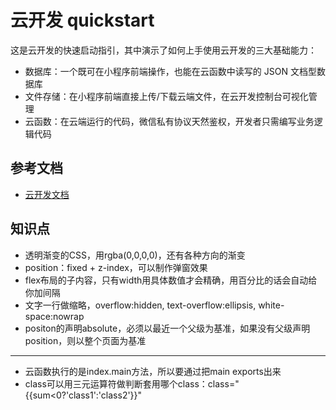 ﻿# 云开发 quickstart

这是云开发的快速启动指引，其中演示了如何上手使用云开发的三大基础能力：

- 数据库：一个既可在小程序前端操作，也能在云函数中读写的 JSON 文档型数据库
- 文件存储：在小程序前端直接上传/下载云端文件，在云开发控制台可视化管理
- 云函数：在云端运行的代码，微信私有协议天然鉴权，开发者只需编写业务逻辑代码

## 参考文档

- [云开发文档](https://developers.weixin.qq.com/miniprogram/dev/wxcloud/basis/getting-started.html)



## 知识点

- 透明渐变的CSS，用rgba(0,0,0,0)，还有各种方向的渐变
- position：fixed  +  z-index，可以制作弹窗效果
- flex布局的子内容，只有width用具体数值才会精确，用百分比的话会自动给你加间隔
- 文字一行做缩略，overflow:hidden, text-overflow:ellipsis, white-space:nowrap
- positon的声明absolute，必须以最近一个父级为基准，如果没有父级声明position，则以整个页面为基准

--- 

- 云函数执行的是index.main方法，所以要通过把main exports出来
- class可以用三元运算符做判断套用哪个class：class="{{sum<0?'class1':'class2'}}"
